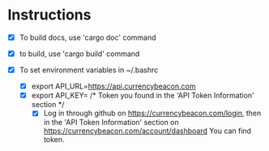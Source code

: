 # Instructions

- [x] To build docs, use 'cargo doc' command
- [x] to build, use 'cargo build' command

- [x] To set environment variables in ~/.bashrc
	- [x] export API_URL=https://api.currencybeacon.com 
  - [x] export API_KEY= /* Token you found in the 'API Token Information' section */
    - [x] Log in through github on https://currencybeacon.com/login, then in the 'API Token Information' section on https://currencybeacon.com/account/dashboard You can find token.
